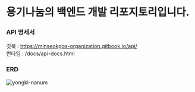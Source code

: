 # 용기나눔의 백엔드 개발 리포지토리입니다.

### API 명세서 
깃북 : https://minseokgos-organization.gitbook.io/api/ </br>
런타임 : /docs/api-docs.html

### ERD
![yongki-nanum](https://github.com/yongki-nanum-food-share-platform/backend-deploy/assets/96585636/85de1d03-6490-457f-a6d1-279c5c7492b3)
